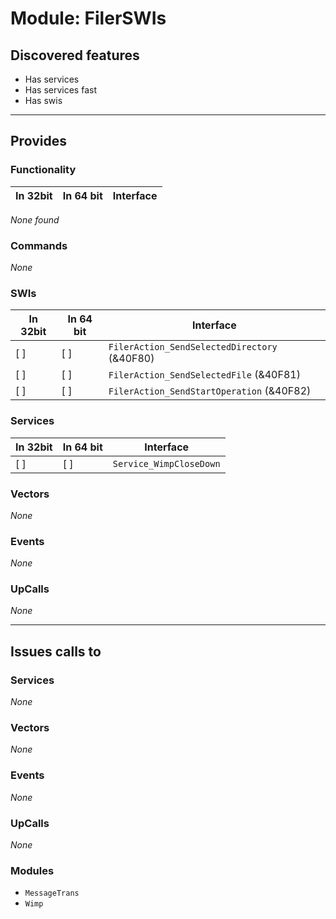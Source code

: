 # Module: FilerSWIs

## Discovered features


* Has services
* Has services fast
* Has swis

---

## Provides

### Functionality

| In 32bit | In 64 bit | Interface |
|----------|-----------|-----------|

*None found*

### Commands


*None*


### SWIs


| In 32bit | In 64 bit | Interface |
|----------|-----------|-----------|
| [ ]      | [ ]       | `FilerAction_SendSelectedDirectory` (&40F80) |
| [ ]      | [ ]       | `FilerAction_SendSelectedFile` (&40F81) |
| [ ]      | [ ]       | `FilerAction_SendStartOperation` (&40F82) |


### Services


| In 32bit | In 64 bit | Interface |
|----------|-----------|-----------|
| [ ]      | [ ]       | `Service_WimpCloseDown` |


### Vectors


*None*


### Events


*None*


### UpCalls


*None*


---

## Issues calls to

### Services


*None*


### Vectors


*None*


### Events


*None*


### UpCalls


*None*


### Modules


* `MessageTrans`
* `Wimp`


